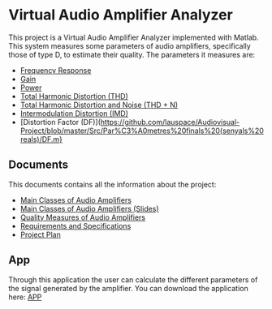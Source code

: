 # Virtual Audio Amplifier Analyzer

This project is a Virtual Audio Amplifier Analyzer implemented with Matlab. This system measures some parameters of audio amplifiers, specifically those of type D, to estimate their quality. The parameters it measures are:
* [Frequency Response](https://github.com/lauspace/Audiovisual-Project/blob/master/Src/Par%C3%A0metres%20finals%20(senyals%20reals)/FR.m)
* [Gain](https://github.com/lauspace/Audiovisual-Project/blob/master/Src/Par%C3%A0metres%20finals%20(senyals%20reals)/Gain.m)
* [Power](https://github.com/lauspace/Audiovisual-Project/blob/master/Src/Par%C3%A0metres%20finals%20(senyals%20reals)/Power.m)
* [Total Harmonic Distortion (THD)](https://github.com/lauspace/Audiovisual-Project/blob/master/Src/Par%C3%A0metres%20finals%20(senyals%20reals)/THD.m)
* [Total Harmonic Distortion and Noise (THD + N)](https://github.com/lauspace/Audiovisual-Project/blob/master/Src/Par%C3%A0metres%20finals%20(senyals%20reals)/THDN.m)
* [Intermodulation Distortion (IMD)](https://github.com/lauspace/Audiovisual-Project/blob/master/Src/Par%C3%A0metres%20finals%20(senyals%20reals)/IMD.m)
* [Distortion Factor (DF)](https://github.com/lauspace/Audiovisual-Project/blob/master/Src/Par%C3%A0metres%20finals%20(senyals%20reals)/DF.m}

## Documents
This documents contains all the information about the project:
* [Main Classes of Audio Amplifiers](https://github.com/lauspace/Audiovisual-Project/blob/master/Documents/Audio%20Amplifiers%20Clases.pdf)
* [Main Classes of Audio Amplifiers (Slides)](https://github.com/lauspace/Audiovisual-Project/blob/master/Documents/Audio%20Amplifiers%20Clases%20(Slides).pdf)
* [Quality Measures of Audio Amplifiers](https://github.com/lauspace/Audiovisual-Project/blob/master/Documents/Quality%20Measures.pdf)
* [Requirements and Specifications](https://github.com/lauspace/Audiovisual-Project/blob/master/Documents/Requeriments%20and%20Specifications.pdf) 
* [Project Plan](https://github.com/lauspace/Audiovisual-Project/blob/master/Documents/Project%20Plan.pdf)

## App
Through this application the user can calculate the different parameters of the signal generated by the amplifier.
You can download the application here: [APP](https://github.com/lauspace/Audiovisual-Project/blob/master/App/App.mlappinstall)
